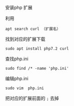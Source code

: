 安装php 扩展

利用

```
apt search curl （扩展名）
```

找到对应的扩展下载

```
sudo apt install php7.2 curl
```

查找php.ini

```
sudo find /* -name 'php.ini'
```

编辑php.ini

```
sudo vim  php.ini 
```

把对应的扩展前面的 `;` 去掉